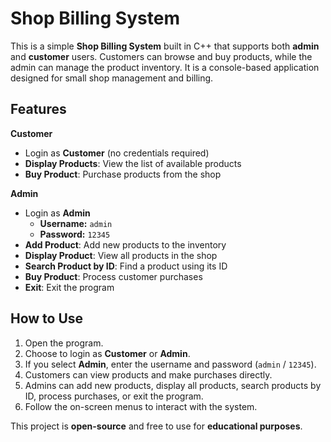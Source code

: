 # Shop Billing System

This is a simple **Shop Billing System** built in C++ that supports both **admin** and **customer** users. Customers can browse and buy products, while the admin can manage the product inventory. It is a console-based application designed for small shop management and billing.

## Features

**Customer**
- Login as **Customer** (no credentials required)
- **Display Products**: View the list of available products
- **Buy Product**: Purchase products from the shop

**Admin**
- Login as **Admin**  
  - **Username:** `admin`  
  - **Password:** `12345`
- **Add Product**: Add new products to the inventory
- **Display Product**: View all products in the shop
- **Search Product by ID**: Find a product using its ID
- **Buy Product**: Process customer purchases
- **Exit**: Exit the program

## How to Use
1. Open the program.
2. Choose to login as **Customer** or **Admin**.
3. If you select **Admin**, enter the username and password (`admin` / `12345`).
4. Customers can view products and make purchases directly.
5. Admins can add new products, display all products, search products by ID, process purchases, or exit the program.
6. Follow the on-screen menus to interact with the system.

This project is **open-source** and free to use for **educational purposes**.
